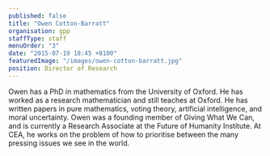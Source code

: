 ```yaml
---
published: false
title: "Owen Cotton-Barratt"
organisation: gpp
staffType: staff
menuOrder: "3"
date: "2015-07-19 18:45 +0100"
featuredImage: "/images/owen-cotton-barratt.jpg"
position: Director of Research
---
```


Owen has a PhD in mathematics from the University of Oxford. He has worked as a research mathematician and still teaches at Oxford. He has written papers in pure mathematics, voting theory, artificial intelligence, and moral uncertainty. Owen was a founding member of Giving What We Can, and is currently a Research Associate at the Future of Humanity Institute. At CEA, he works on the problem of how to prioritise between the many pressing issues we see in the world.
